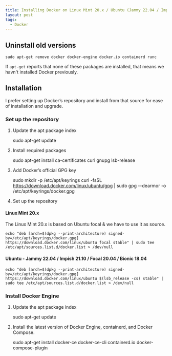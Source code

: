 ```yaml
---
title: Installing Docker on Linux Mint 20.x / Ubuntu (Jammy 22.04 / Impish 21.10 / Focal 20.04 / Bionic 18.04)
layout: post
tags:
  - Docker
---
```


## Uninstall old versions

    sudo apt-get remove docker docker-engine docker.io containerd runc

If `apt-get` reports that none of these packages are installed, that means we havn't installed Docker previously.

## Installation

I prefer setting up Docker’s repository and install from that source for ease of installation and upgrade.

### Set up the repository

1. Update the apt package index

    sudo apt-get update

2. Install required packages

    sudo apt-get install ca-certificates curl gnupg lsb-release

3. Add Docker’s official GPG key

    sudo mkdir -p /etc/apt/keyrings
    curl -fsSL https://download.docker.com/linux/ubuntu/gpg | sudo gpg --dearmor -o /etc/apt/keyrings/docker.gpg

4. Set up the repository

#### Linux Mint 20.x

The Linux Mint 20.x is based on Ubuntu focal & we have to use it as source.

    echo "deb [arch=$(dpkg --print-architecture) signed-by=/etc/apt/keyrings/docker.gpg] https://download.docker.com/linux/ubuntu focal stable" | sudo tee /etc/apt/sources.list.d/docker.list > /dev/null

#### Ubuntu  - Jammy 22.04 / Impish 21.10 / Focal 20.04 / Bionic 18.04

    echo "deb [arch=$(dpkg --print-architecture) signed-by=/etc/apt/keyrings/docker.gpg] https://download.docker.com/linux/ubuntu $(lsb_release -cs) stable" | sudo tee /etc/apt/sources.list.d/docker.list > /dev/null


### Install Docker Engine

1. Update the apt package index

    sudo apt-get update

2. Install the latest version of Docker Engine, containerd, and Docker Compose.

    sudo apt-get install docker-ce docker-ce-cli containerd.io docker-compose-plugin
